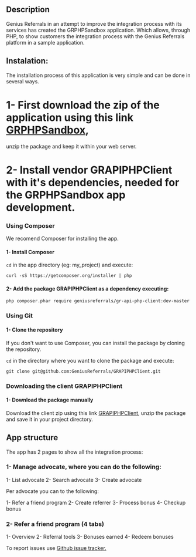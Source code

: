 Description
--------------

Genius Referrals in an attempt to improve the integration process with its services has created the GRPHPSandbox application. Which allows, through PHP, to show customers the integration process with the Genius Referrals platform in a sample application.

Instalation:
------------

The installation process of this application is very simple and can be done in several ways.

# 1- First download the zip of the application using this link [GRPHPSandbox](https://github.com/GeniusReferrals/GRPHPSandbox/archive/master.zip), 
unzip the package and keep it within your web server. 

# 2- Install vendor GRAPIPHPClient with it's dependencies, needed for the GRPHPSandbox app development.

### Using Composer

We recomend Composer for installing the app.

#### 1- Install Composer

```cd``` in the app directory (eg: my_project) and execute:

```
curl -sS https://getcomposer.org/installer | php
```

#### 2- Add the package GRAPIPHPClient as a dependency executing:  

```
php composer.phar require geniusreferrals/gr-api-php-client:dev-master
```

### Using Git

#### 1- Clone the repository 

If you don't want to use Composer, you can install the package by cloning the repository. 

```cd``` in the directory where you want to clone the package and execute: 

```
git clone git@github.com:GeniusReferrals/GRAPIPHPClient.git
```

### Downloading the client GRAPIPHPClient

#### 1- Download the package manually

Download the client zip using this link [GRAPIPHPClient](https://github.com/GeniusReferrals/GRAPIPHPClient/archive/master.zip), 
unzip the package and save it in your project directory.


App structure
-------------

The app has 2 pages to show all the integration process:

### 1- Manage advocate, where you can do the following:

1- List advocate
2- Search advocate
3- Create advocate

Per advocate you can to the following:

1- Refer a friend program
2- Create referrer
3- Process bonus
4- Checkup bonus

### 2- Refer a friend program (4 tabs)

1- Overview
2- Referral tools
3- Bonuses earned
4- Redeem bonuses


To report issues use [Github issue tracker.](https://github.com/GeniusReferrals/GRPHPSandbox/issues)
